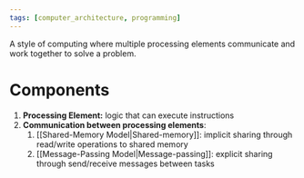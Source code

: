 ```yaml
---
tags: [computer_architecture, programming]
---
```

A style of computing where multiple processing elements communicate and work together to solve a problem.

# Components
1. **Processing Element:** logic that can execute instructions
2. **Communication between processing elements**:
	1. [[Shared-Memory Model|Shared-memory]]: implicit sharing through read/write operations to shared memory
	2. [[Message-Passing Model|Message-passing]]: explicit sharing through send/receive messages between tasks